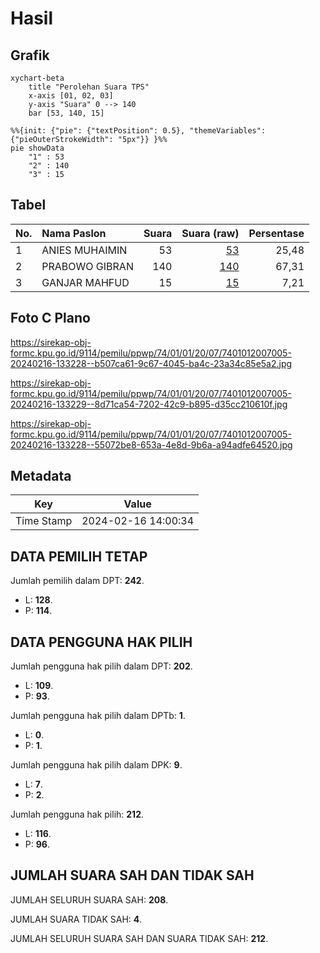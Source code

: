 # Hasil

## Grafik

```mermaid
xychart-beta
    title "Perolehan Suara TPS"
    x-axis [01, 02, 03]
    y-axis "Suara" 0 --> 140
    bar [53, 140, 15]
```

```mermaid
%%{init: {"pie": {"textPosition": 0.5}, "themeVariables": {"pieOuterStrokeWidth": "5px"}} }%%
pie showData
    "1" : 53
    "2" : 140
    "3" : 15
```

## Tabel

| No. | Nama Paslon    | Suara | Suara (raw) | Persentase |
|:--- |:-------------- | -----:| -----------:| ----------:|
| 1   | ANIES MUHAIMIN | 53    | [53][p-1]   | 25,48      |
| 2   | PRABOWO GIBRAN | 140   | [140][p-2]  | 67,31      |
| 3   | GANJAR MAHFUD  | 15    | [15][p-3]   | 7,21       |


[p-1]: https://github.com/gigit-pemilu/pemilu-2024-74-sulawesi-tenggara/blob/main/pilpres/hitung-suara/sub/74-sulawesi-tenggara/sub/01-kolaka/sub/01-wundulako/sub/2007-bende/sub/005-tps/sub/paslon-1.txt
[p-2]: https://github.com/gigit-pemilu/pemilu-2024-74-sulawesi-tenggara/blob/main/pilpres/hitung-suara/sub/74-sulawesi-tenggara/sub/01-kolaka/sub/01-wundulako/sub/2007-bende/sub/005-tps/sub/paslon-2.txt
[p-3]: https://github.com/gigit-pemilu/pemilu-2024-74-sulawesi-tenggara/blob/main/pilpres/hitung-suara/sub/74-sulawesi-tenggara/sub/01-kolaka/sub/01-wundulako/sub/2007-bende/sub/005-tps/sub/paslon-3.txt

## Foto C Plano

https://sirekap-obj-formc.kpu.go.id/9114/pemilu/ppwp/74/01/01/20/07/7401012007005-20240216-133228--b507ca61-9c67-4045-ba4c-23a34c85e5a2.jpg

https://sirekap-obj-formc.kpu.go.id/9114/pemilu/ppwp/74/01/01/20/07/7401012007005-20240216-133229--8d71ca54-7202-42c9-b895-d35cc210610f.jpg

https://sirekap-obj-formc.kpu.go.id/9114/pemilu/ppwp/74/01/01/20/07/7401012007005-20240216-133228--55072be8-653a-4e8d-9b6a-a94adfe64520.jpg


## Metadata

| Key        | Value               |
| ---------- | ------------------- |
| Time Stamp | 2024-02-16 14:00:34 |


## DATA PEMILIH TETAP

Jumlah pemilih dalam DPT: **242**.
 * L: **128**.
 * P: **114**.

## DATA PENGGUNA HAK PILIH

Jumlah pengguna hak pilih dalam DPT: **202**.
 * L: **109**.
 * P: **93**.

Jumlah pengguna hak pilih dalam DPTb: **1**.
 * L: **0**.
 * P: **1**.

Jumlah pengguna hak pilih dalam DPK: **9**.
 * L: **7**.
 * P: **2**.

Jumlah pengguna hak pilih: **212**.
 * L: **116**.
 * P: **96**.

## JUMLAH SUARA SAH DAN TIDAK SAH

JUMLAH SELURUH SUARA SAH: **208**.

JUMLAH SUARA TIDAK SAH: **4**.

JUMLAH SELURUH SUARA SAH DAN SUARA TIDAK SAH: **212**.


